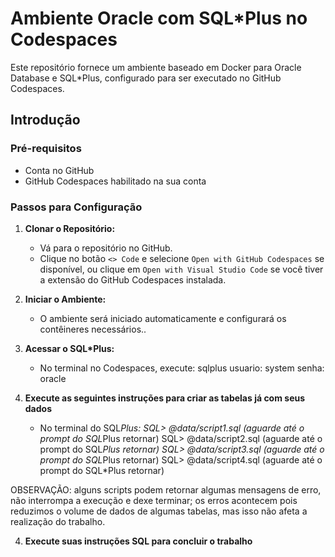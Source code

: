 # Ambiente Oracle com SQL*Plus no Codespaces

Este repositório fornece um ambiente baseado em Docker para Oracle Database e SQL*Plus, configurado para ser executado no GitHub Codespaces.

## Introdução

### Pré-requisitos

- Conta no GitHub
- GitHub Codespaces habilitado na sua conta

### Passos para Configuração

1. **Clonar o Repositório:**
   - Vá para o repositório no GitHub.
   - Clique no botão `<> Code` e selecione `Open with GitHub Codespaces` se disponível, ou clique em `Open with Visual Studio Code` se você tiver a extensão do GitHub Codespaces instalada.

2. **Iniciar o Ambiente:**
   - O ambiente será iniciado automaticamente e configurará os contêineres necessários..

3. **Acessar o SQL*Plus:**
   - No terminal no Codespaces, execute:
     sqlplus
     usuario: system
     senha: oracle
     
4. **Execute as seguintes instruções para criar as tabelas já com seus dados**
   - No terminal do SQL*Plus:
   SQL> @data/script1.sql (aguarde até o prompt do SQL*Plus retornar)
   SQL> @data/script2.sql (aguarde até o prompt do SQL*Plus retornar)
   SQL> @data/script3.sql (aguarde até o prompt do SQL*Plus retornar)
   SQL> @data/script4.sql (aguarde até o prompt do SQL*Plus retornar)
   
OBSERVAÇÃO: alguns scripts podem retornar algumas mensagens de erro, não interrompa a execução e dexe terminar; os erros acontecem pois reduzimos o volume de dados de algumas tabelas, mas isso não afeta a realização do trabalho.

4. **Execute suas instruções SQL para concluir o trabalho**

